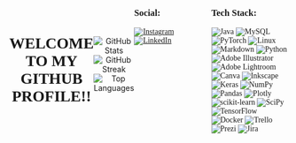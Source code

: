<div style="display: flex; align-items: center;">
  <div align="center" style="font-family: 'Times New Roman', sans-serif;">
    <h1>WELCOME TO MY GITHUB PROFILE!!</h1>
  </div>


<hr>
<div align="center">
    <img src="https://github-readme-stats.vercel.app/api?username=duartetorreserick&theme=gruvbox&hide_border=false&include_all_commits=false&count_private=false" alt="GitHub Stats">
    <br>
    <img src="https://github-readme-streak-stats.herokuapp.com/?user=duartetorreserick&theme=gruvbox&hide_border=false" alt="GitHub Streak">
    <br>
    <img src="https://github-readme-stats.vercel.app/api/top-langs/?username=duartetorreserick&theme=gruvbox&hide_border=false&include_all_commits=false&count_private=false&layout=compact" alt="Top Languages">
</div>
<hr>

<div style="display: flex;">
    <!-- Left Column: Social -->
    <div style="flex: 1; font-family: 'Times New Roman', sans-serif;">
        <h3>Social:</h3>
        <a href="https://instagram.com/erick_end_">
            <img src="https://img.shields.io/badge/Instagram-%23E4405F.svg?logo=Instagram&logoColor=white" alt="Instagram">
        </a>
        <a href="https://linkedin.com/in/duartetorreserick">
            <img src="https://img.shields.io/badge/LinkedIn-%230077B5.svg?logo=linkedin&logoColor=white" alt="LinkedIn">
        </a>
    </div>
    <!-- Right Column: Tech Stack -->
    <div style="flex: 1; font-family: 'Times New Roman', sans-serif;">
        <h3>Tech Stack:</h3>
        <img src="https://img.shields.io/badge/java-%23ED8B00.svg?style=flat-square&logo=java&logoColor=white" alt="Java">
        <img src="https://img.shields.io/badge/mysql-%2300f.svg?style=flat-square&logo=mysql&logoColor=white" alt="MySQL">
        <img src="https://img.shields.io/badge/PyTorch-%23EE4C2C.svg?style=flat-square&logo=PyTorch&logoColor=white" alt="PyTorch">
        <img src="https://img.shields.io/badge/Linux-FCC624?style=flat-square&logo=linux&logoColor=black" alt="Linux">
        <img src="https://img.shields.io/badge/markdown-%23000000.svg?style=flat-square&logo=markdown&logoColor=white" alt="Markdown">
        <img src="https://img.shields.io/badge/python-3670A0?style=flat-square&logo=python&logoColor=ffdd54" alt="Python">
        <img src="https://img.shields.io/badge/adobeillustrator-%23FF9A00.svg?style=flat-square&logo=adobeillustrator&logoColor=white" alt="Adobe Illustrator">
        <img src="https://img.shields.io/badge/Adobe%20Lightroom-31A8FF.svg?style=flat-square&logo=Adobe%20Lightroom&logoColor=white" alt="Adobe Lightroom">
        <img src="https://img.shields.io/badge/Canva-%2300C4CC.svg?style=flat-square&logo=Canva&logoColor=white" alt="Canva">
        <img src="https://img.shields.io/badge/Inkscape-e0e0e0?style=flat-square&logo=inkscape&logoColor=080A13" alt="Inkscape">
        <img src="https://img.shields.io/badge/Keras-%23D00000.svg?style=flat-square&logo=Keras&logoColor=white" alt="Keras">
        <img src="https://img.shields.io/badge/numpy-%23013243.svg?style=flat-square&logo=numpy&logoColor=white" alt="NumPy">
        <img src="https://img.shields.io/badge/pandas-%23150458.svg?style=flat-square&logo=pandas&logoColor=white" alt="Pandas">
        <img src="https://img.shields.io/badge/Plotly-%233F4F75.svg?style=flat-square&logo=plotly&logoColor=white" alt="Plotly">
        <img src="https://img.shields.io/badge/scikit--learn-%23F7931E.svg?style=flat-square&logo=scikit-learn&logoColor=white" alt="scikit-learn">
        <img src="https://img.shields.io/badge/SciPy-%230C55A5.svg?style=flat-square&logo=scipy&logoColor=%white" alt="SciPy">
        <img src="https://img.shields.io/badge/TensorFlow-%23FF6F00.svg?style=flat-square&logo=TensorFlow&logoColor=white" alt="TensorFlow">
        <img src="https://img.shields.io/badge/docker-%230db7ed.svg?style=flat-square&logo=docker&logoColor=white" alt="Docker">
        <img src="https://img.shields.io/badge/Trello-%23026AA7.svg?style=flat-square&logo=Trello&logoColor=white" alt="Trello">
        <img src="https://img.shields.io/badge/Prezi-%23000000.svg?style=flat-square&logo=Prezi&logoColor=white" alt="Prezi">
        <img src="https://img.shields.io/badge/jira-%230A0FFF.svg?style=flat-square&logo=jira&logoColor=white" alt="Jira">
    </div>
</div>


